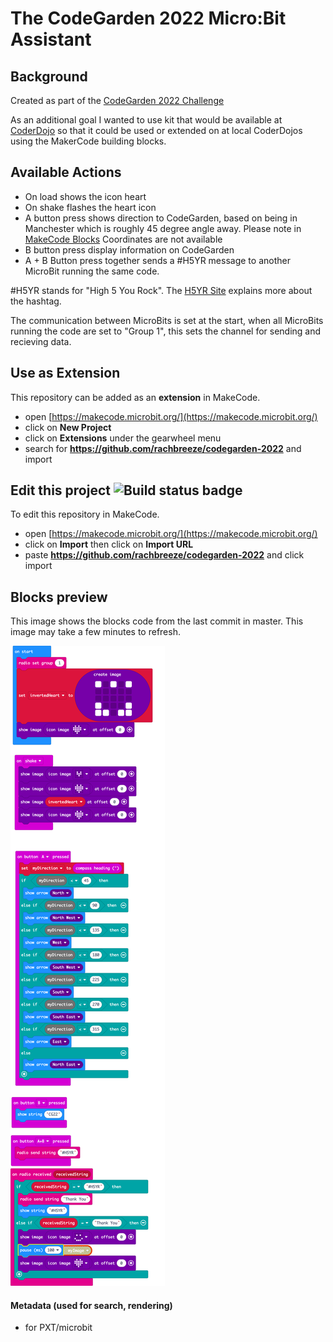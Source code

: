 # The CodeGarden 2022 Micro:Bit Assistant

##  Background

Created as part of the [CodeGarden 2022 Challenge](https://umbraco.com/blog/join-the-codegarden-challenge/)

As an additional goal I wanted to use kit that would be available at [CoderDojo](https://coderdojo.com/) so that it could be used or extended on at local CoderDojos using the MakerCode building blocks.

##  Available Actions
* On load shows the icon heart
* On shake flashes the heart icon
* A button press shows direction to CodeGarden, based on being in Manchester which is roughly 45 degree angle away. Please note in [MakeCode Blocks](https://makecode.microbit.org/#) Coordinates are not available 
* B button press display information on CodeGarden
* A + B Button press together sends a #H5YR message to another MicroBit running the same code.

#H5YR stands for "High 5 You Rock". The [H5YR Site](https://h5yr.com/about/) explains more about the hashtag.

The communication between MicroBits is set at the start, when all MicroBits running the code are set to "Group 1", this sets the channel for sending and recieving data.

## Use as Extension

This repository can be added as an **extension** in MakeCode.

* open [https://makecode.microbit.org/](https://makecode.microbit.org/)
* click on **New Project**
* click on **Extensions** under the gearwheel menu
* search for **https://github.com/rachbreeze/codegarden-2022** and import

## Edit this project ![Build status badge](https://github.com/rachbreeze/codegarden-2022/workflows/MakeCode/badge.svg)

To edit this repository in MakeCode.

* open [https://makecode.microbit.org/](https://makecode.microbit.org/)
* click on **Import** then click on **Import URL**
* paste **https://github.com/rachbreeze/codegarden-2022** and click import

## Blocks preview

This image shows the blocks code from the last commit in master.
This image may take a few minutes to refresh.

![A rendered view of the blocks](https://github.com/rachbreeze/codegarden-2022/raw/main/.github/makecode/blocks.png)

#### Metadata (used for search, rendering)

* for PXT/microbit
<script src="https://makecode.com/gh-pages-embed.js"></script><script>makeCodeRender("{{ site.makecode.home_url }}", "{{ site.github.owner_name }}/{{ site.github.repository_name }}");</script>
